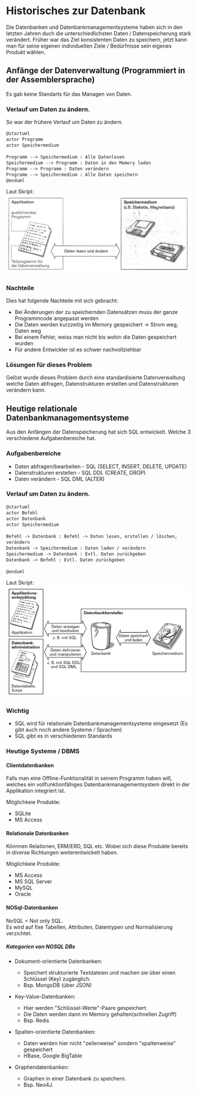 # Historisches zur Datenbank
Die Datenbanken und Datenbankmanagementsysteme haben sich in den letzten Jahren duch die unterschiedlichsten Daten / Datenspeicherung stark verändert.
Früher war das Ziel konsistenten Daten zu speichern, jetzt kann man für seine eigenen individuellen Ziele / Bedürfnisse sein eigenes Produkt wählen.

## Anfänge der Datenverwaltung (Programmiert in der Assemblersprache)
Es gab keine Standarts für das Managen von Daten.

### Verlauf um Daten zu ändern.
So war der frühere Verlauf um Daten zu ändern.

```plantuml
@startuml
actor Programm
actor Speichermedium 

Programm --> Speichermedium : Alle Datenlesen
Speichermedium --> Programm : Daten in den Memory laden
Programm --> Programm : Daten verändern
Programm --> Speichermedium : Alle Daten speichern 
@enduml
```

Laut Skript:  
![Alte Datenverwaltung](alt.png)

### Nachteile
Dies hat folgende Nachteile mit sich gebracht:  
* Bei Änderungen der zu speichernden Datensätzen muss der ganze Programmcode angepasst werden  
* Die Daten werden kurzzeitig im Memory gespeichert -> Strom weg, Daten weg  
* Bei einem Fehler, weiss man nicht bis wohin die Daten gespeichert wurden  
* Für andere Entwickler ist es schwer nachvollziehbar  

### Lösungen für dieses Problem
Gelöst wurde dieses Problem durch eine standardisierte Datenverwaltung welche Daten abfragen, Datenstrukturen erstellen und Datenstrukturen verändern kann.


## Heutige relationale Datenbankmanagementsysteme
Aus den Anfängen der Datenspeicherung hat sich SQL entwickelt.
Welche 3 verschiedene Aufgabenbereiche hat.

### Aufgabenbereiche
* Daten abfragen/bearbeiten - SQL (SELECT, INSERT, DELETE, UPDATE)
* Datenstrukturen erstellen - SQL DDL (CREATE, DROP)
* Daten verändern - SQL DML (ALTER) 


### Verlauf um Daten zu ändern.
```plantuml
@startuml
actor Befehl
actor Datenbank
actor Speichermedium 

Befehl -> Datenbank : Befehl -> Daten lesen, erstellen / löschen, verändern
Datenbank -> Speichermedium : Daten laden / verändern
Speichermedium -> Datenbank : Evtl. Daten zurückgeben
Datenbank -> Befehl : Evtl. Daten zurückgeben

@enduml
```

Laut Skript:  
![Jetzige realationale DBMS](relational.png)  

### Wichtig
* SQL wird für relationale Datenbankmanagementsysteme eingesetzt (Es gibt auch noch andere Systeme / Sprachen)
* SQL gibt es in verschiedenen Standards


### Heutige Systeme / DBMS
#### Clientdatenbanken
Falls man eine Offline-Funktionalität in seinem Programm haben will, welches ein vollfunktionfähiges Datenbankmanagementsystem direkt in der Applikation integriert ist.  

Möglichkeie Produkte:  
* SQLite  
* MS Access  
#### Relationale Datenbanken
Könnnen Relationen, ERM/ERD, SQL etc. Wobei sich diese Produkte bereits in diverse Richtungen weiterentwickelt haben.

Möglichkeie Produkte:  
* MS Access  
* MS SQL Server  
* MySQL  
* Oracle  

#### NOSql-Datenbanken
NoSQL = Not only SQL.  
Es wird auf fixe Tabellen, Attributen, Datentypen und Normalisierung verzichtet.  

##### Kategorien von NOSQL DBs
* Dokument-orientierte Datenbanken:
    - Speichert strukturierte Textdateien und machen sie über einen Schlüssel (Key) zugänglich.  
    - Bsp. MongoDB (über JSON)  

* Key-Value-Datenbanken:
    - Hier werden "Schlüssel-Werte"-Paare gespeichert. 
    - Die Daten werden dann im Memory gehalten(schnellen Zugriff)
    - Bsp. Redis

* Spalten-orientierte Datenbanken:
    - Daten werden hier nicht "zeilenweise" sondern "spaltenweise" gespeichert
    - HBase, Google BigTable

* Graphendatenbanken:
    - Graphen in einer Datenbank zu speichern. 
    - Bsp. Neo4J. 